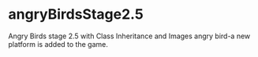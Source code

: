 # angryBirdsStage2.5
Angry Birds stage 2.5 with Class Inheritance and Images
angry bird-a new platform is added to the game.